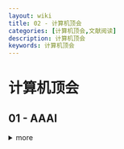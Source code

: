 ```yaml
---
layout: wiki
title: 02 - 计算机顶会
categories: [计算机顶会,文献阅读]
description: 计算机顶会
keywords: 计算机顶会
---
```


# 计算机顶会

## 01 - AAAI

> 

<details><summary> more </summary> 
> 






## 02 - NIPS

>
>
>

<details><summary> more </summary> 
>
>
>






## 03 - ACL

>
>
>

<details><summary> more </summary> 
>
>
>




## 04 - CVPR

>
>
>

<details><summary> more </summary> 
>
>
>




## 05 - ICCV

 >
 >
 >

<details><summary> more </summary> 
>
>
>




## 06 - ICML

>
>
>

<details><summary> more </summary> 


>
>
>




## 07 - IJCAI

>
>
>

<details><summary> more </summary> 

>
>
>